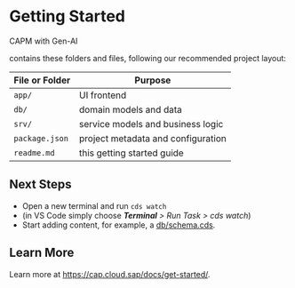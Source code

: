 # Getting Started
CAPM with Gen-AI 

contains these folders and files, following our recommended project layout:

File or Folder | Purpose
---------|----------
`app/` | UI frontend 
`db/` |  domain models and data
`srv/` |  service models and business logic
`package.json` | project metadata and configuration
`readme.md` | this getting started guide


## Next Steps

- Open a new terminal and run `cds watch`
- (in VS Code simply choose _**Terminal** > Run Task > cds watch_)
- Start adding content, for example, a [db/schema.cds](db/schema.cds).


## Learn More

Learn more at https://cap.cloud.sap/docs/get-started/.

